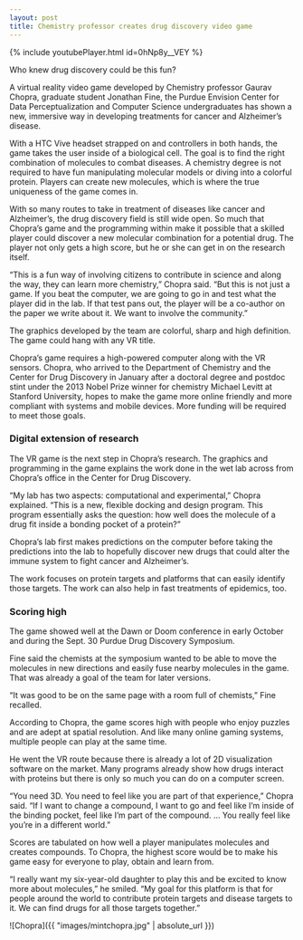 ```yaml
---
layout: post
title: Chemistry professor creates drug discovery video game
---
```


{% include youtubePlayer.html id=0hNp8y__VEY %}

Who knew drug discovery could be this fun?

A virtual reality video game developed by Chemistry professor Gaurav Chopra, graduate student Jonathan Fine, the Purdue Envision Center for Data Perceptualization and Computer Science undergraduates has shown a new, immersive way in developing treatments for cancer and Alzheimer’s disease.

With a HTC Vive headset strapped on and controllers in both hands, the game takes the user inside of a biological cell. The goal is to find the right combination of molecules to combat diseases. A chemistry degree is not required to have fun manipulating molecular models or diving into a colorful protein. Players can create new molecules, which is where the true uniqueness of the game comes in.

With so many routes to take in treatment of diseases like cancer and Alzheimer’s, the drug discovery field is still wide open. So much that Chopra’s game and the programming within make it possible that a skilled player could discover a new molecular combination for a potential drug. The player not only gets a high score, but he or she can get in on the research itself.

“This is a fun way of involving citizens to contribute in science and along the way, they can learn more chemistry,” Chopra said. “But this is not just a game. If you beat the computer, we are going to go in and test what the player did in the lab. If that test pans out, the player will be a co-author on the paper we write about it. We want to involve the community.”

The graphics developed by the team are colorful, sharp and high definition. The game could hang with any VR title.

Chopra’s game requires a high-powered computer along with the VR sensors. Chopra, who arrived to the Department of Chemistry and the Center for Drug Discovery in January after a doctoral degree and postdoc stint under the 2013 Nobel Prize winner for chemistry Michael Levitt at Stanford University, hopes to make the game more online friendly and more compliant with systems and mobile devices. More funding will be required to meet those goals.

### Digital extension of research

The VR game is the next step in Chopra’s research. The graphics and programming in the game explains the work done in the wet lab across from Chopra’s office in the Center for Drug Discovery.

“My lab has two aspects: computational and experimental,” Chopra explained. “This is a new, flexible docking and design program. This program essentially asks the question: how well does the molecule of a drug fit inside a bonding pocket of a protein?”

Chopra’s lab first makes predictions on the computer before taking the predictions into the lab to hopefully discover new drugs that could alter the immune system to fight cancer and Alzheimer’s. 

The work focuses on protein targets and platforms that can easily identify those targets. The work can also help in fast treatments of epidemics, too.

### Scoring high

The game showed well at the Dawn or Doom conference in early October and during the Sept. 30 Purdue Drug Discovery Symposium.

Fine said the chemists at the symposium wanted to be able to move the molecules in new directions and easily fuse nearby molecules in the game. That was already a goal of the team for later versions.

“It was good to be on the same page with a room full of chemists,” Fine recalled.

According to Chopra, the game scores high with people who enjoy puzzles and are adept at spatial resolution. And like many online gaming systems, multiple people can play at the same time.

He went the VR route because there is already a lot of 2D visualization software on the market. Many programs already show how drugs interact with proteins but there is only so much you can do on a computer screen.

“You need 3D. You need to feel like you are part of that experience,” Chopra said. “If I want to change a compound, I want to go and feel like I’m inside of the binding pocket, feel like I’m part of the compound. … You really feel like you’re in a different world.”

Scores are tabulated on how well a player manipulates molecules and creates compounds. To Chopra, the highest score would be to make his game easy for everyone to play, obtain and learn from.

“I really want my six-year-old daughter to play this and be excited to know more about molecules,” he smiled. “My goal for this platform is that for people around the world to contribute protein targets and disease targets to it. We can find drugs for all those targets together.”

![Chopra]({{ "images/mintchopra.jpg" | absolute_url }})